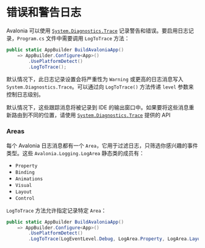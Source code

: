 # 错误和警告日志

Avalonia 可以使用 [`System.Diagnostics.Trace`](https://docs.microsoft.com/zh-cn/dotnet/api/system.diagnostics.trace) 记录警告和错误。要启用日志记录，`Program.cs` 文件中需要调用 `LogToTrace` 方法：

```csharp
public static AppBuilder BuildAvaloniaApp()
    => AppBuilder.Configure<App>()
        .UsePlatformDetect()
        .LogToTrace();
```

默认情况下，此日志记录设置会将严重性为 `Warning` 或更高的日志消息写入 `System.Diagnostics.Trace`。可以通过向 `LogToTrace()` 方法传递 `level` 参数来控制日志级别。

默认情况下，这些跟踪消息将被记录到 IDE 的输出窗口中。如果要将这些消息重新路由到不同的位置，请使用 [`System.Diagnostics.Trace`](https://docs.microsoft.com/zh-cn/dotnet/api/system.diagnostics.trace) 提供的 API

### Areas <a id="areas"></a>

每个 Avalonia 日志消息都有一个 `Area`，它用于过滤日志，只筛选你感兴趣的事件类型。这些 `Avalonia.Logging.LogArea` 静态类的成员有：

* `Property`
* `Binding`
* `Animations`
* `Visual`
* `Layout`
* `Control`

`LogToTrace` 方法允许指定记录特定 `Area`：

```csharp
public static AppBuilder BuildAvaloniaApp()
    => AppBuilder.Configure<App>()
        .UsePlatformDetect()
        .LogToTrace(LogEventLevel.Debug, LogArea.Property, LogArea.Layout);
```

